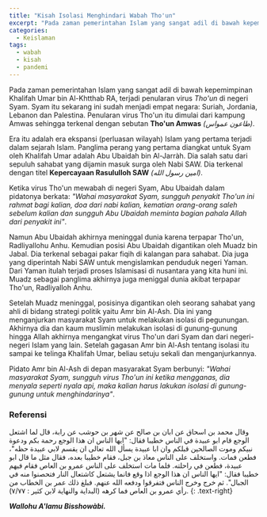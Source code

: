```yaml
---
title: "Kisah Isolasi Menghindari Wabah Tho'un"
excerpt: "Pada zaman pemerintahan Islam yang sangat adil di bawah kepemimpinan Khalifah Umar bin Al-Khtthab RA, terjadi penularan virus _Tho'un_ di negeri Syam"
categories:
  - Keislaman
tags:
  - wabah
  - kisah
  - pandemi
---
```


Pada zaman pemerintahan Islam yang sangat adil di bawah kepemimpinan Khalifah Umar bin Al-Khtthab RA, terjadi penularan virus _Tho'un_ di negeri Syam. Syam itu sekarang ini sudah menjadi empat negara: Suriah, Jordania, Lebanon dan Palestina. Penularan virus Tho'un itu dimulai dari kampung Amwas sehingga terkenal dengan sebutan **Tho'un Amwas** _(طاعون عمواس)_. 

Era itu adalah era ekspansi (perluasan wilayah) Islam yang pertama terjadi dalam sejarah Islam. Panglima perang yang pertama diangkat untuk Syam oleh Khalifah Umar adalah Abu Ubaidah bin Al-Jarràh. Dia salah satu dari sepuluh sahabat yang dijamin masuk surga oleh Nabi SAW. Dia terkenal dengan titel **Kepercayaan Rasululloh SAW** _(امين رسول الله)_. 

Ketika virus Tho'un mewabah di negeri Syam, Abu Ubaidah dalam pidatonya berkata: _"Wahai masyarakat Syam, sungguh penyakit Tho'un ini rahmat bagi kalian, doa dari nabi kalian, kematian orang-orang saleh sebelum kalian dan sungguh Abu Ubaidah meminta bagian pahala Allah dari penyakit ini"_.

Namun Abu Ubaidah akhirnya meninggal dunia karena terpapar Tho'un, Radliyallohu Anhu. Kemudian posisi Abu Ubaidah digantikan oleh Muadz bin Jabal. Dia terkenal sebagai pakar fiqih di kalangan para sahabat. Dia juga yang diperintah Nabi SAW untuk mengislamkan penduduk negeri Yaman. Dari Yaman itulah terjadi proses Islamisasi di nusantara yang kita huni ini. Muadz sebagai panglima akhirnya juga meniggal dunia akibat terpapar Tho'un, Radliyalloh Anhu.

Setelah Muadz meninggal, posisinya digantikan oleh seorang sahabat yang ahli di bidang strategi politik yaitu Amr bin Al-Ash. Dia ini yang menganjurkan masyarakat Syam untuk melakukan isolasi di pegunungan. Akhirnya dia dan kaum muslimin melakukan isolasi di gunung-gunung hingga Allah akhirnya mengangkat virus Tho'un dari Syam dan dari negeri-negeri Islam yang lain. Setelah gagasan Amr bin Al-Ash tentang isolasi itu sampai ke telinga Khalifah Umar, beliau setuju sekali dan menganjurkannya.

Pidato Amr bin Al-Ash di depan masyarakat Syam berbunyi: _"Wahai masyarakat Syam, sungguh virus Tho'un ini ketika mengganas, dia menyala seperti nyala api, maka kalian harus lakukan isolasi di gunung-gunung untuk menghindarinya"_.

### Referensi

وقال محمد بن اسحاق عن ابان بن صالح عن شهر بن حوشب عن رابة، قال لما اشتعل الوجع قام ابو عبيدة في الناس خطيبا فقال: "ايها الناس ان هذا الوجع رحمة بكم ودعوة نبيكم وموت الصالحين قبلكم وان ابا عبيدة يسأل الله تعالى ان يقسم لابي عبيدة حظه"، فطعن فمات. واستخلف على الناس معاذ بن جبل، فقام خطيبا بعده، فقال مثل ما قال ابو عبيدة، فطعن في راحلته. فلما مات استخلف على الناس عمرو بن العاص فقام فيهم خطيبا فقال: "ايها الناس ان هذا الوجع اذا وقع فانما يشتعل كاشتعال النار فتحصنوا منه في الجبال". ثم خرج وخرج الناس فتفرقوا ودفعه الله عنهم. فبلغ ذلك عمر بن الخطاب من رأي عمرو بن العاص فما كرهه (البداية والنهاية لابن كثير : ٧/٧٧).
{: .text-right}

**_Wallohu A'lamu Bisshowàbi._**